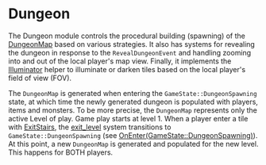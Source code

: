 # Dungeon

The Dungeon module controls the procedural building (spawning) of the [DungeonMap](./dungeon_map/dungeon_map.rs) based on various strategies. It also has systems for revealing the dungeon in response to the `RevealDungeonEvent` and handling zooming into and out of the local player's map view. Finally, it implements the [Illuminator](./illuminator.rs) helper to illuminate or darken tiles based on the local player's field of view (FOV).

The `DungeonMap` is generated when entering the `GameState::DungeonSpawning` state, at which time the newly generated dungeon is populated with players, items and monsters. To be more precise, the `DungeonMap` represents only the active Level of play. Game play starts at level 1. When a player enter a tile with [ExitStairs](./components.rs), the [exit_level](../player/player_actions/exit_level.rs) system transitions to `GameState::DungeonSpawning` (see [OnEnter(GameState::DungeonSpawning)](../../README.md#onentergamestatedungeonspawning)). At this point, a new `DungeonMap` is generated and populated for the new level. This happens for BOTH players.
